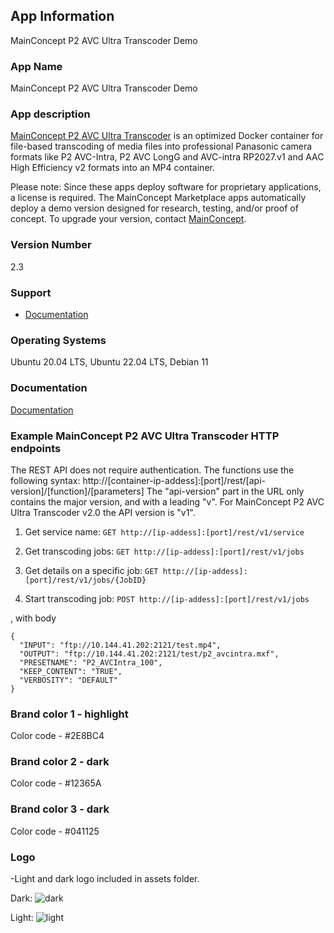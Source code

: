 ## App Information
MainConcept P2 AVC Ultra Transcoder Demo

### App Name
MainConcept P2 AVC Ultra Transcoder Demo

### App description
[MainConcept P2 AVC Ultra Transcoder](https://www.mainconcept.com/transcoders) is an optimized Docker container for file-based transcoding of media files into professional Panasonic camera formats like P2 AVC-Intra, P2 AVC LongG and AVC-intra RP2027.v1 and AAC High Efficiency v2 formats into an MP4 container.

Please note: Since these apps deploy software for proprietary applications, a license is required. The MainConcept Marketplace apps automatically deploy a demo version designed for research, testing, and/or proof of concept. To upgrade your version, contact [MainConcept](https://www.mainconcept.com/akamai-linode).

### Version Number
2.3

### Support
* [Documentation](https://www.mainconcept.com/transcoders)

### Operating Systems
Ubuntu 20.04 LTS, Ubuntu 22.04 LTS, Debian 11

### Documentation
[Documentation](https://www.mainconcept.com/transcoders)

### Example MainConcept P2 AVC Ultra Transcoder HTTP endpoints
The REST API does not require authentication. The functions use the following syntax:
http://[container-ip-addess]:[port]/rest/[api-version]/[function]/[parameters]
The "api-version" part in the URL only contains the major version, and with a leading "v". For 
MainConcept P2 AVC Ultra Transcoder v2.0 the API version is "v1".

1. Get service name:
```GET http://[ip-addess]:[port]/rest/v1/service```

2. Get transcoding jobs:
```GET http://[ip-addess]:[port]/rest/v1/jobs```

3. Get details on a specific job:
```GET http://[ip-addess]:[port]/rest/v1/jobs/{JobID}```

4. Start transcoding job:
```POST http://[ip-addess]:[port]/rest/v1/jobs```

, with body

```
{
  "INPUT": "ftp://10.144.41.202:2121/test.mp4",
  "OUTPUT": "ftp://10.144.41.202:2121/test/p2_avcintra.mxf",
  "PRESETNAME": "P2_AVCIntra_100",
  "KEEP_CONTENT": "TRUE",
  "VERBOSITY": "DEFAULT"
}
```


### Brand color 1 - highlight
Color code - #2E8BC4

### Brand color 2 - dark
Color code - #12365A

### Brand color 3 - dark
Color code - #041125


### Logo
-Light and dark logo included in assets folder.

Dark:
![dark](assets/mainconcept.svg)

Light:
![light](assets/white/mainconcept.svg)